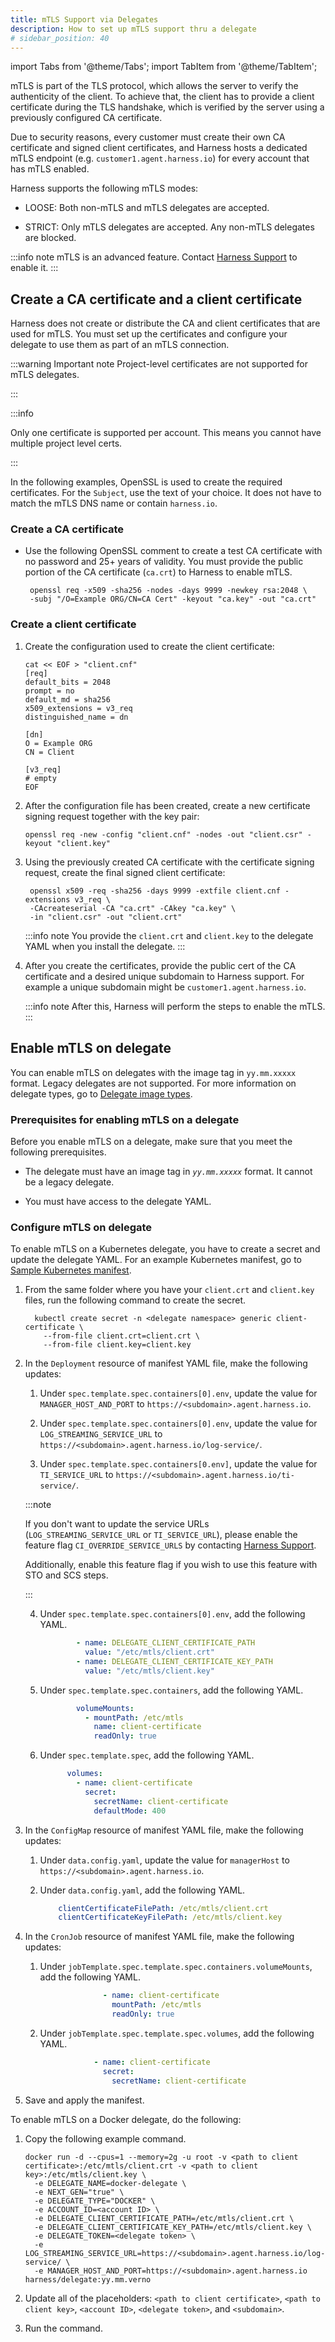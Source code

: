 ```yaml
---
title: mTLS Support via Delegates
description: How to set up mTLS support thru a delegate
# sidebar_position: 40
---
```


import Tabs from '@theme/Tabs';
import TabItem from '@theme/TabItem';

mTLS is part of the TLS protocol, which allows the server to verify the authenticity of the client. To achieve that, the client has to provide a client certificate during the TLS handshake, which is verified by the server using a previously configured CA certificate.

Due to security reasons, every customer must create their own CA certificate and signed client certificates, and Harness hosts a dedicated mTLS endpoint (e.g. `customer1.agent.harness.io`) for every account that has mTLS enabled.

Harness supports the following mTLS modes:

- LOOSE: Both non-mTLS and mTLS delegates are accepted.

- STRICT: Only mTLS delegates are accepted. Any non-mTLS delegates are blocked.

:::info note
mTLS is an advanced feature. Contact [Harness Support](mailto:support@harness.io) to enable it.
:::

## Create a CA certificate and a client certificate

Harness does not create or distribute the CA and client certificates that are used for mTLS. You must set up the certificates and configure your delegate to use them as part of an mTLS connection.

:::warning Important note
Project-level certificates are not supported for mTLS delegates.

:::

:::info

Only one certificate is supported per account. This means you cannot have multiple project level certs. 

:::

In the following examples, OpenSSL is used to create the required certificates. For the `Subject`, use the text of your choice. It does not have to match the mTLS DNS name or contain `harness.io`.

### Create a CA certificate

- Use the following OpenSSL comment to create a test CA certificate with no password and 25+ years of validity. You must provide the public portion of the CA certificate (`ca.crt`) to Harness to enable mTLS.

    ```
     openssl req -x509 -sha256 -nodes -days 9999 -newkey rsa:2048 \
     -subj "/O=Example ORG/CN=CA Cert" -keyout "ca.key" -out "ca.crt"
    ```

### Create a client certificate

1. Create the configuration used to create the client certificate:

    ```
    cat << EOF > "client.cnf"
    [req]
    default_bits = 2048
    prompt = no
    default_md = sha256
    x509_extensions = v3_req
    distinguished_name = dn

    [dn]
    O = Example ORG
    CN = Client

    [v3_req]
    # empty
    EOF
    ```

2. After the configuration file has been created, create a new certificate signing request together with the key pair:

    ```
    openssl req -new -config "client.cnf" -nodes -out "client.csr" -keyout "client.key"
    ```

4. Using the previously created CA certificate with the certificate signing request, create the final signed client certificate:

    ```
     openssl x509 -req -sha256 -days 9999 -extfile client.cnf -extensions v3_req \
     -CAcreateserial -CA "ca.crt" -CAkey "ca.key" \
     -in "client.csr" -out "client.crt"
    ```

   :::info note
   You provide the `client.crt` and `client.key` to the delegate YAML when you install the delegate.
   :::

5. After you create the certificates, provide the public cert of the CA certificate and a desired unique subdomain to Harness support. For example a unique subdomain might be `customer1.agent.harness.io`.

   :::info note
   After this, Harness will perform the steps to enable the mTLS.
   :::

## Enable mTLS on delegate

You can enable mTLS on delegates with the image tag in `yy.mm.xxxxx` format. Legacy delegates are not supported. For more information on delegate types, go to [Delegate image types](/docs/platform/delegates/delegate-concepts/delegate-image-types).

### Prerequisites for enabling mTLS on a delegate

Before you enable mTLS on a delegate, make sure that you meet the following prerequisites.

- The delegate must have an image tag in _`yy.mm.xxxxx`_ format. It cannot be a legacy delegate.

- You must have access to the delegate YAML.

### Configure mTLS on delegate

<Tabs>
  <TabItem value="k8s" label="Kubernetes delegate" delegate>

  To enable mTLS on a Kubernetes delegate, you have to create a secret and update the delegate YAML. For an example Kubernetes manifest, go to [Sample Kubernetes manifest](https://github.com/harness/delegate-kubernetes-manifest/blob/main/harness-delegate.yaml).

  1. From the same folder where you have your `client.crt` and `client.key` files, run the following command to create the secret.

      ```
        kubectl create secret -n <delegate namespace> generic client-certificate \
          --from-file client.crt=client.crt \
          --from-file client.key=client.key
      ```

  2. In the `Deployment` resource of manifest YAML file, make the following updates:

      1. Under `spec.template.spec.containers[0].env`, update the value for `MANAGER_HOST_AND_PORT` to `https://<subdomain>.agent.harness.io`.

      2. Under `spec.template.spec.containers[0].env`, update the value for `LOG_STREAMING_SERVICE_URL` to `https://<subdomain>.agent.harness.io/log-service/`.

      3. Under `spec.template.spec.containers[0.env]`, update the value for `TI_SERVICE_URL` to `https://<subdomain>.agent.harness.io/ti-service/`. 
      
      :::note

      If you don't want to update the service URLs (`LOG_STREAMING_SERVICE_URL` or `TI_SERVICE_URL`), please enable the feature flag `CI_OVERRIDE_SERVICE_URLS` by contacting [Harness Support](mailto:support@harness.io).

      Additionally, enable this feature flag if you wish to use this feature with STO and SCS steps. 

      :::

      4. Under `spec.template.spec.containers[0].env`, add the following YAML.

          ```yaml
                  - name: DELEGATE_CLIENT_CERTIFICATE_PATH
                    value: "/etc/mtls/client.crt"
                  - name: DELEGATE_CLIENT_CERTIFICATE_KEY_PATH
                    value: "/etc/mtls/client.key"
          ```

      5. Under `spec.template.spec.containers`, add the following YAML.

          ```yaml
                  volumeMounts:
                    - mountPath: /etc/mtls
                      name: client-certificate
                      readOnly: true
          ```

      6. Under `spec.template.spec`, add the following YAML.

          ```yaml
                volumes:
                  - name: client-certificate
                    secret:
                      secretName: client-certificate
                      defaultMode: 400
          ```

  3. In the `ConfigMap` resource of manifest YAML file, make the following updates:

      1. Under `data.config.yaml`, update the value for `managerHost` to `https://<subdomain>.agent.harness.io`.

      2. Under `data.config.yaml`, add the following YAML.

          ```yaml
              clientCertificateFilePath: /etc/mtls/client.crt
              clientCertificateKeyFilePath: /etc/mtls/client.key
          ```

  4. In the `CronJob` resource of manifest YAML file, make the following updates:

      1. Under `jobTemplate.spec.template.spec.containers.volumeMounts`, add the following YAML.

          ```yaml
                        - name: client-certificate
                          mountPath: /etc/mtls
                          readOnly: true
          ```

      2. Under `jobTemplate.spec.template.spec.volumes`, add the following YAML.

          ```yaml
                      - name: client-certificate
                        secret:
                          secretName: client-certificate
          ```

  5. Save and apply the manifest.


  </TabItem>

  <TabItem value="docker" label="Docker delegate">
    To enable mTLS on a Docker delegate, do the following:

  1. Copy the following example command.

        ```
        docker run -d --cpus=1 --memory=2g -u root -v <path to client certificate>:/etc/mtls/client.crt -v <path to client key>:/etc/mtls/client.key \
          -e DELEGATE_NAME=docker-delegate \
          -e NEXT_GEN="true" \
          -e DELEGATE_TYPE="DOCKER" \
          -e ACCOUNT_ID=<account ID> \
          -e DELEGATE_CLIENT_CERTIFICATE_PATH=/etc/mtls/client.crt \
          -e DELEGATE_CLIENT_CERTIFICATE_KEY_PATH=/etc/mtls/client.key \
          -e DELEGATE_TOKEN=<delegate token> \
          -e LOG_STREAMING_SERVICE_URL=https://<subdomain>.agent.harness.io/log-service/ \
          -e MANAGER_HOST_AND_PORT=https://<subdomain>.agent.harness.io harness/delegate:yy.mm.verno
        ```

  2. Update all of the placeholders: `<path to client certificate>`, `<path to client key>`, `<account ID>`, `<delegate token>`, and `<subdomain>`.
  3. Run the command.

  </TabItem>
</Tabs>

